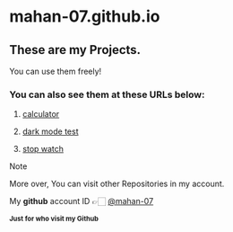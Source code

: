 # mahan-07.github.io
## These are my Projects.

You can use them freely!

### You can also see them at these URLs below:

1. [calculator](https://mahan-07.github.io/myprojects/calculator/)

1. [dark mode test](https://mahan-07.github.io/myprojects/dark_mode_test/)

1. [stop watch](https://mahan-07.github.io/myprojects/stop_watch/)

> [!NOTE]
> More over, You can visit other Repositories in my account.
 
My **github** account ID 👉🏻 [@mahan-07](https://github.com/mahan-07)

**<sub>Just for who visit my Github</sub>**